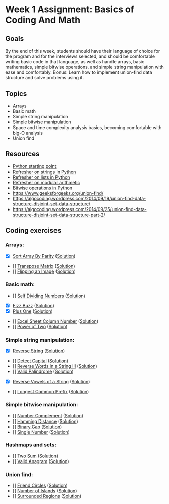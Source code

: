 # Week 1 Assignment: Basics of Coding And Math


## Goals
By the end of this week, students should have their language of choice for the program and for the interviews selected, and should be comfortable writing basic code in that language, as well as handle arrays, basic mathematics, simple bitwise operations, and simple string manipulation with ease and comfortably.
Bonus: Learn how to implement union-find data structure and solve problems using it.
## Topics
- Arrays
- Basic math
- Simple string manipulation
- Simple bitwise manipulation
- Space and time complexity analysis basics, becoming comfortable with big-O analysis
- Union find

## Resources
- [Python starting point](https://www.learnpython.org)
- [Refresher on strings in Python](https://developers.google.com/edu/python/strings)
- [Refresher on lists in Python](https://developers.google.com/edu/python/lists)
- [Refresher on modular arithmetic](https://www.khanacademy.org/computing/computer-science/cryptography/modarithmetic/a/what-is-modular-arithmetic)
- [Bitwise operations in Python](https://wiki.python.org/moin/BitwiseOperators)
- https://www.geeksforgeeks.org/union-find/
- https://algocoding.wordpress.com/2014/09/19/union-find-data-structure-disjoint-set-data-structure/
- https://algocoding.wordpress.com/2014/09/25/union-find-data-structure-disjoint-set-data-structure-part-2/



## Coding exercises
### Arrays:
- [x] [Sort Array By Parity](https://leetcode.com/problems/sort-array-by-parity) ([Solution](sort-array-by-parity.py))
- [] [Transpose Matrix](https://leetcode.com/problems/transpose-matrix) ([Solution]())
- [] [Flipping an Image](https://leetcode.com/problems/flipping-an-image) ([Solution]())

### Basic math:
- [] [Self Dividing Numbers](https://leetcode.com/problems/self-dividing-numbers) ([Solution]())
- [x] [Fizz Buzz](https://leetcode.com/problems/fizz-buzz) ([Solution](fizz-buzz.py))
- [x] [Plus One](https://leetcode.com/problems/plus-one) ([Solution](plus-one.py))
- [] [Excel Sheet Column Number](https://leetcode.com/problems/excel-sheet-column-number) ([Solution]())
- [] [Power of Two](https://leetcode.com/problems/power-of-two) ([Solution]())

### Simple string manipulation:
- [x] [Reverse String](https://leetcode.com/problems/reverse-string) ([Solution](reverse-string.py))
- [] [Detect Capital](https://leetcode.com/problems/detect-capital) ([Solution]())
- [] [Reverse Words in a String III](https://leetcode.com/problems/reverse-words-in-a-string-iii) ([Solution]())
- [] [Valid Palindrome](https://leetcode.com/problems/valid-palindrome) ([Solution]())
- [x] [Reverse Vowels of a String](https://leetcode.com/problems/reverse-vowels-of-a-string) ([Solution](reverse-vowels.py))
- [] [Longest Common Prefix](https://leetcode.com/problems/longest-common-prefix) ([Solution]())

### Simple bitwise manipulation:
- [] [Number Complement](https://leetcode.com/problems/number-complement) ([Solution]())
- [] [Hamming Distance](https://leetcode.com/problems/hamming-distance/) ([Solution]())
- [] [Binary Gap](https://leetcode.com/problems/binary-gap) ([Solution]())
- [] [Single Number](https://leetcode.com/problems/single-number) ([Solution]())

### Hashmaps and sets:
- [] [Two Sum](https://leetcode.com/problems/two-sum/) ([Solution]())
- [] [Valid Anagram](https://leetcode.com/problems/valid-anagram/) ([Solution]())

### Union find:
- [] [Friend Circles](https://leetcode.com/problems/friend-circles) ([Solution]())
- [] [Number of Islands](https://leetcode.com/problems/number-of-islands) ([Solution]())
- [] [Surrounded Regions](https://leetcode.com/problems/surrounded-regions) ([Solution]())
